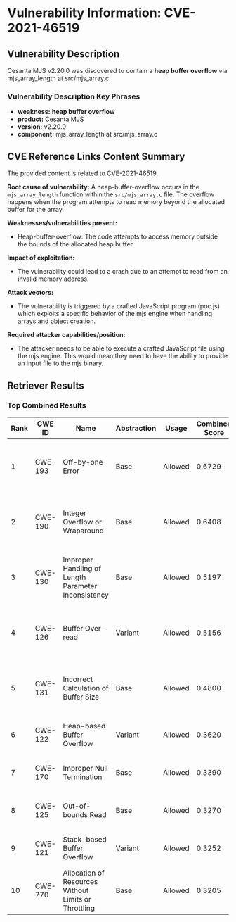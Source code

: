 # Vulnerability Information: CVE-2021-46519

## Vulnerability Description
Cesanta MJS v2.20.0 was discovered to contain a **heap buffer overflow** via mjs_array_length at src/mjs_array.c.

### Vulnerability Description Key Phrases
- **weakness:** **heap buffer overflow**
- **product:** Cesanta MJS
- **version:** v2.20.0
- **component:** mjs_array_length at src/mjs_array.c

## CVE Reference Links Content Summary
The provided content is related to CVE-2021-46519.

**Root cause of vulnerability:**
A heap-buffer-overflow occurs in the `mjs_array_length` function within the `src/mjs_array.c` file. The overflow happens when the program attempts to read memory beyond the allocated buffer for the array.

**Weaknesses/vulnerabilities present:**
- Heap-buffer-overflow: The code attempts to access memory outside the bounds of the allocated heap buffer.

**Impact of exploitation:**
- The vulnerability could lead to a crash due to an attempt to read from an invalid memory address.

**Attack vectors:**
- The vulnerability is triggered by a crafted JavaScript program (poc.js) which exploits a specific behavior of the mjs engine when handling arrays and object creation.

**Required attacker capabilities/position:**
- The attacker needs to be able to execute a crafted JavaScript file using the mjs engine. This would mean they need to have the ability to provide an input file to the mjs binary.

## Retriever Results

### Top Combined Results

| Rank | CWE ID | Name | Abstraction | Usage | Combined Score | Retrievers | Individual Scores |
|------|--------|------|-------------|-------|---------------|------------|-------------------|
| 1 | CWE-193 | Off-by-one Error | Base | Allowed | 0.6729 | dense, sparse, graph | dense: 0.540, sparse: 0.130, graph: 0.919 |
| 2 | CWE-190 | Integer Overflow or Wraparound | Base | Allowed | 0.6408 | dense, sparse, graph | dense: 0.573, sparse: 0.113, graph: 0.809 |
| 3 | CWE-130 | Improper Handling of Length Parameter Inconsistency | Base | Allowed | 0.5197 | dense, sparse, graph | dense: 0.533, sparse: 0.092, graph: 0.560 |
| 4 | CWE-126 | Buffer Over-read | Variant | Allowed | 0.5156 | dense, sparse, graph | dense: 0.592, sparse: 0.103, graph: 0.569 |
| 5 | CWE-131 | Incorrect Calculation of Buffer Size | Base | Allowed | 0.4800 | dense, sparse, graph | dense: 0.539, sparse: 0.088, graph: 0.447 |
| 6 | CWE-122 | Heap-based Buffer Overflow | Variant | Allowed | 0.3620 | dense, sparse | dense: 0.601, sparse: 0.160 |
| 7 | CWE-170 | Improper Null Termination | Base | Allowed | 0.3390 | sparse, graph | sparse: 0.099, graph: 0.789 |
| 8 | CWE-125 | Out-of-bounds Read | Base | Allowed | 0.3270 | dense, sparse | dense: 0.530, sparse: 0.108 |
| 9 | CWE-121 | Stack-based Buffer Overflow | Variant | Allowed | 0.3252 | dense, sparse | dense: 0.567, sparse: 0.119 |
| 10 | CWE-770 | Allocation of Resources Without Limits or Throttling | Base | Allowed | 0.3205 | dense, sparse | dense: 0.540, sparse: 0.087 |

